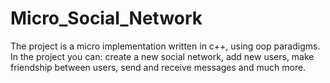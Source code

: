# Micro_Social_Network
The project is a micro implementation written in c++, using oop paradigms. 
In the project you can:
create a new social network, 
add new users,
make friendship between users,
send and receive messages
and much more.
